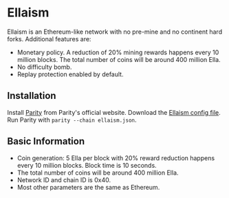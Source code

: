 # Ellaism

Ellaism is an Ethereum-like network with no pre-mine and no continent hard forks. Additional features are:

* Monetary policy. A reduction of 20% mining rewards happens every 10 million blocks. The total number of coins will be around 400 million Ella.
* No difficulty bomb.
* Replay protection enabled by default.

## Installation

Install [Parity](https://github.com/paritytech/parity/releases) from Parity's official website. Download the [Ellaism config file](https://raw.githubusercontent.com/ellaism/parity-config/master/ellaism.json). Run Parity with `parity --chain ellaism.json`.

## Basic Information

* Coin generation: 5 Ella per block with 20% reward reduction happens every 10 million blocks. Block time is 10 seconds.
* The total number of coins will be around 400 million Ella.
* Network ID and chain ID is 0x40.
* Most other parameters are the same as Ethereum.
